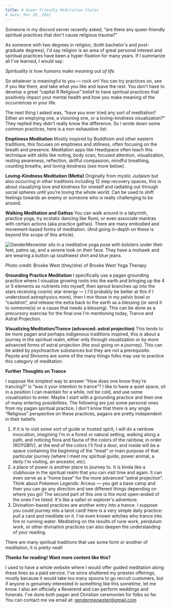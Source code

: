 ```yaml
---
title: # Queer Friendly Meditation Styles
# date: Mar 28, 2022
---
```


Someone in my discord server recently asked, “are there any queer-friendly spiritual practices that don't cause religious trauma?”

As someone with two degrees in religion, (both bachelor's and post-graduate degrees), I'd say religion is an area of great personal interest and spiritual practices have been a hyper-fixation for many years. If I summarize all I've learned, I would say:

*Spirituality is how humans make meaning out of life.*

So whatever is meaningful to you — rock on! You can try practices on, see if you like them, and take what you like and leave the rest. You don't have to develop a great “capital R Religious” belief to have spiritual practices that positively impact your mental health and how you make meaning of the occurrences in your life.

The next thing I asked was, “have you ever tried any sort of meditation? Either an emptying one, a visioning one, or a loving-kindness visualization?” They replied they didn't really know the difference. So I wrote down some common practices, here is a non-exhaustive list:

**Emptiness Meditation**
Mostly inspired by Buddhism and other eastern traditions, this focuses on emptiness and stillness, often focusing on the breath and presence. Meditation apps like Headspace often teach this technique with skills like noting, body scan, focused attention, visualization, resting awareness, reflection, skillful compassion, mindful breathing, counting breaths, and loving-kindness (see more below).

**Loving-Kindness Meditation (Metta)**
Originally from mystic Judaism but also occurring in other traditions including 12 step recovery spaces, this is about visualizing love and kindness for oneself and radiating out through social spheres until you're loving the whole world. Can be used to shift feelings towards an enemy or someone who is really challenging to be around.

**Walking Meditation and Gathas**
You can walk around in a labyrinth, practice yoga, try ecstatic dancing like Rumi, or even associate mantras with certain actions (aka practice gathas). There are many embodied and movement-based forms of meditation. (And going in-depth on these is beyond the scope of this article).

![GenderMeowster sits in a meditative yoga pose with bolsters under their feet, palms up, and a serene look on their face. They have a mohawk and are wearing a button up southwest shirt and blue jeans.](https://miro.medium.com/v2/resize:fit:1225/1*S9Cifs5544MnrjXMCt6_uA.png)

Photo credit: Brooke West (they/she) of Brooke West Yoga Therapy

**Grounding Practice Meditation**
I specifically use a pagan grounding practice where I visualize growing roots into the earth and bringing up the 4 or 5 elements as nutrients into myself, then sprout branches up into the stars receiving cosmic star energy — ( I'd probably be better at this if I understood astrophysics more), then I mix those in my pelvic bowl or “cauldron”, and release the extra back to the earth as a blessing (or send it to someone(s) or a cause that needs a blessing). This can be done as a precursory exercise for the final one I'm mentioning today, Trance and Astral Projection.

**Visualizing Meditation/Trance (advanced: astral projection)**
This tends to be more pagan and perhaps indigenous traditions inspired, this is about a journey in the spiritual realm, either only through visualization or by more advanced forms of astral projection (the soul going on a journey). This can be aided by psychoactive substances but they are not a prerequisite. Peyote and Shrooms are some of the many things folks may use to practice this category of meditation.

**Further Thoughts on Trance**

I suppose the simplest way to answer “How does one know they're trancing?” is “was it your intention to trance”? I like to have a quiet space, sit in a position I can maintain for a while, not be cold, and use some visualization to enter. Maybe I start with a grounding practice and then one of many entering possibilities. The following are just some personal ones from my pagan spiritual practice, I don't know that there is any single “Religious” perspective on these practices, pagans are pretty independent in their beliefs:

1) if it is to visit some sort of guide or trusted spirit, I will do a rainbow invocation, imagining I'm in a forest or natural setting, walking along a path, and noticing flora and fauna of the colors of the rainbow, in order (ROYGBIV), at the end of the colors I'll find a door, and inside will be a space containing the beginning of the “meat” or main purpose of that particular journey (where I meet my spiritual guide, power animal, a deity I'm visiting, an ancestor, etc).
2) a place of power is another place to journey to. It is kinda like a clubhouse in the spiritual realm that you can visit time and again. It can even serve as a “home base” for the more advanced “astral projection”. Think about Pokemon Legends: Arceus — you get a base camp and then you can go any direction and see different things depending on where you go! The second part of this one is the most open-ended of the ones I've listed. It's like a safari or explorer's adventure.
3) Divination-based practices are another entry into a trance. I suppose you could journey into a tarot card! Here is a very simple daily practice: pull a card and meditate on it. I've even known witches who trance into fire or running water. Meditating on the results of rune work, pendulum work, or other divination practices can also deepen the understanding of your reading.

There are many spiritual traditions that use some form or another of meditation, it is pretty neat!

**Thanks for reading! Want more content like this?**

I used to have a whole website where I would offer guided meditation along these lines as a paid service. I've since shuttered my priestex offerings, mostly because it would take too many spoons to go recruit customers, but if anyone is genuinely interested in something like this sometime, let me know. I also am officially a Reverend and can perform weddings and funerals. I've done both pagan and Christian ceremonies for folks so far. You can contact me via email at: gendermeowster@gmail.com
